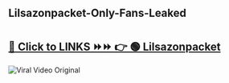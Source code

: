 
 ## Lilsazonpacket-Only-Fans-Leaked

# <h2><a href="https://clipsfans.com/Lilsazonpacket&ref=git">🔗 Click to LINKS ⏩⏩ 👉 🟢 Lilsazonpacket </a></h2>

<a href="https://clipsfans.com/Lilsazonpacket&ref=git" rel="nofollow" data-target="animated-image.originalLink"><img src="https://i.ibb.co.com/xMMVF88/686577567.gif" alt="Viral Video Original" style="max-width: 100%; display: inline-block;" data-target="animated-image.originalImage"></a>

